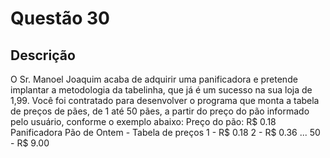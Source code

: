 # Questão 30

## Descrição
O Sr. Manoel Joaquim acaba de adquirir uma panificadora e pretende implantar a metodologia da tabelinha,
que já é um sucesso na sua loja de 1,99. Você foi contratado para desenvolver o programa que monta a tabela
de preços de pães, de 1 até 50 pães, a partir do preço do pão informado pelo usuário, conforme o exemplo
abaixo:
Preço do pão: R$ 0.18
Panificadora Pão de Ontem - Tabela de preços
1 - R$ 0.18
2 - R$ 0.36
...
50 - R$ 9.00